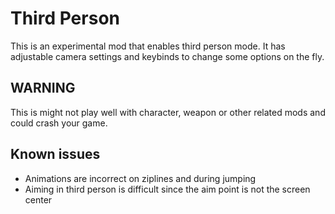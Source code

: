 # Third Person
This is an experimental mod that enables third person mode. It has adjustable camera settings and keybinds to change some options on the fly.

## WARNING
This is might not play well with character, weapon or other related mods and could crash your game.

## Known issues
- Animations are incorrect on ziplines and during jumping
- Aiming in third person is difficult since the aim point is not the screen center
